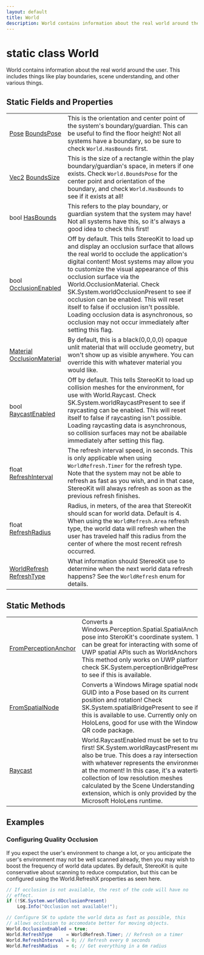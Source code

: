 ```yaml
---
layout: default
title: World
description: World contains information about the real world around the user. This includes things like play boundaries, scene understanding, and other various things.
---
```

# static class World

World contains information about the real world around the
user. This includes things like play boundaries, scene understanding,
and other various things.




## Static Fields and Properties

|  |  |
|--|--|
|[Pose]({{site.url}}/Pages/Reference/Pose.html) [BoundsPose]({{site.url}}/Pages/Reference/World/BoundsPose.html)|This is the orientation and center point of the system's boundary/guardian. This can be useful to find the floor height! Not all systems have a boundary, so be sure to check `World.HasBounds` first.|
|[Vec2]({{site.url}}/Pages/Reference/Vec2.html) [BoundsSize]({{site.url}}/Pages/Reference/World/BoundsSize.html)|This is the size of a rectangle within the play boundary/guardian's space, in meters if one exists. Check `World.BoundsPose` for the center point and orientation of the boundary, and check `World.HasBounds` to see if it exists at all!|
|bool [HasBounds]({{site.url}}/Pages/Reference/World/HasBounds.html)|This refers to the play boundary, or guardian system that the system may have! Not all systems have this, so it's always a good idea to check this first!|
|bool [OcclusionEnabled]({{site.url}}/Pages/Reference/World/OcclusionEnabled.html)|Off by default. This tells StereoKit to load up and display an occlusion surface that allows the real world to occlude the application's digital content! Most systems may allow you to customize the visual appearance of this occlusion surface via the World.OcclusionMaterial. Check SK.System.worldOcclusionPresent to see if occlusion can be enabled. This will reset itself to false if occlusion isn't possible. Loading occlusion data is asynchronous, so occlusion may not occur immediately after setting this flag.|
|[Material]({{site.url}}/Pages/Reference/Material.html) [OcclusionMaterial]({{site.url}}/Pages/Reference/World/OcclusionMaterial.html)|By default, this is a black(0,0,0,0) opaque unlit material that will occlude geometry, but won't show up as visible anywhere. You can override this with whatever material you would like.|
|bool [RaycastEnabled]({{site.url}}/Pages/Reference/World/RaycastEnabled.html)|Off by default. This tells StereoKit to load up collision meshes for the environment, for use with World.Raycast. Check SK.System.worldRaycastPresent to see if raycasting can be enabled. This will reset itself to false if raycasting isn't possible. Loading raycasting data is asynchronous, so collision surfaces may not be abailable immediately after setting this flag.|
|float [RefreshInterval]({{site.url}}/Pages/Reference/World/RefreshInterval.html)|The refresh interval speed, in seconds. This is only applicable when using `WorldRefresh.Timer` for the refresh type. Note that the system may not be able to refresh as fast as you wish, and in that case, StereoKit will always refresh as soon as the previous refresh finishes.|
|float [RefreshRadius]({{site.url}}/Pages/Reference/World/RefreshRadius.html)|Radius, in meters, of the area that StereoKit should scan for world data. Default is 4. When using the `WorldRefresh.Area` refresh type, the world data will refresh when the user has traveled half this radius from the center of where the most recent refresh occurred.|
|[WorldRefresh]({{site.url}}/Pages/Reference/WorldRefresh.html) [RefreshType]({{site.url}}/Pages/Reference/World/RefreshType.html)|What information should StereoKit use to determine when the next world data refresh happens? See the `WorldRefresh` enum for details.|


## Static Methods

|  |  |
|--|--|
|[FromPerceptionAnchor]({{site.url}}/Pages/Reference/World/FromPerceptionAnchor.html)|Converts a Windows.Perception.Spatial.SpatialAnchor's pose into SteroKit's coordinate system. This can be great for interacting with some of the UWP spatial APIs such as WorldAnchors.  This method only works on UWP platforms, check SK.System.perceptionBridgePresent to see if this is available.|
|[FromSpatialNode]({{site.url}}/Pages/Reference/World/FromSpatialNode.html)|Converts a Windows Mirage spatial node GUID into a Pose based on its current position and rotation! Check SK.System.spatialBridgePresent to see if this is available to use. Currently only on HoloLens, good for use with the Windows QR code package.|
|[Raycast]({{site.url}}/Pages/Reference/World/Raycast.html)|World.RaycastEnabled must be set to true first! SK.System.worldRaycastPresent must also be true. This does a ray intersection with whatever represents the environment at the moment! In this case, it's a watertight collection of low resolution meshes calculated by the Scene Understanding extension, which is only provided by the Microsoft HoloLens runtime.|


## Examples

### Configuring Quality Occlusion

If you expect the user's environment to change a lot, or you
anticipate the user's environment may not be well scanned already,
then you may wish to boost the frequency of world data updates. By
default, StereoKit is quite conservative about scanning to reduce
computation, but this can be configured using the World.RefreshX
properties as seen here.

```csharp
// If occlusion is not available, the rest of the code will have no
// effect.
if (!SK.System.worldOcclusionPresent)
	Log.Info("Occlusion not available!");

// Configure SK to update the world data as fast as possible, this
// allows occlusion to accomodate better for moving objects.
World.OcclusionEnabled = true;
World.RefreshType     = WorldRefresh.Timer; // Refresh on a timer
World.RefreshInterval = 0; // Refresh every 0 seconds
World.RefreshRadius   = 6; // Get everything in a 6m radius
```

